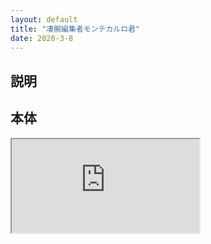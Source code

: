 ```yaml
---
layout: default
title: "凄腕編集者モンテカルロ君"
date: 2020-3-8
---
```


## 説明

## 本体

<div class="freebirdFormviewerViewFormContentWrapper">
    <div class="freebirdFormviewerViewCenteredContent">
    <iframe src="https://nakashimas.github.io/docs/works/GreatAuthorMonteCarlo/index.html">loading</iframe>
    </div>
</div>